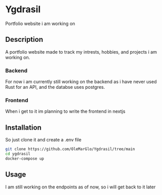 # Ygdrasil
Portfolio website i am working on
## Description
A portfolio website made to track my intrests, hobbies, and projects i am working on. 

### Backend
For now i am currently still working on the backend as i have never used Rust for an API, and the databse uses postgres.
### Frontend
When i get to it im planning to write the frontend in nextjs

## Installation
So just clone it and create a .env file
```bash
git clone https://github.com/OleMarGlo/Ygdrasil/tree/main
cd ygdrasil
docker-compose up
```

## Usage
I am still working on the endpoints as of now, so i will get back to it later
